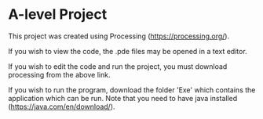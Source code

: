 # A-level Project

This project was created using Processing (https://processing.org/).

If you wish to view the code, the .pde files may be opened in a text editor.

If you wish to edit the code and run the project, you must download processing from the above link.

If you wish to run the program, download the folder 'Exe' which contains the application which can be run. Note that you need to have java installed (https://java.com/en/download/).
